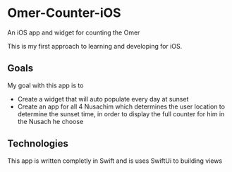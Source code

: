 # Omer-Counter-iOS
An iOS app and widget for counting the Omer

This is my first approach to learning and developing for iOS.

## Goals
My goal with this app is to 
* Create a widget that will auto populate every day at sunset
* Create an app for all 4 Nusachim which determines the user location to determine the sunset time, in order to display the full counter for him in the Nusach he choose
 
## Technologies
This app is written completly in Swift and is uses SwiftUi to building views
